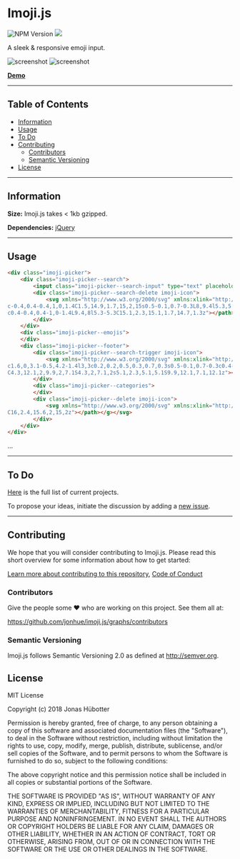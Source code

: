 # Imoji.js

![NPM Version](https://img.shields.io/npm/v/imoji.svg)
<img src="https://travis-ci.org/jonhue/imoji.js.svg?branch=master" />

A sleek & responsive emoji input.

![screenshot](https://user-images.githubusercontent.com/13420273/35448108-b7339f2a-02b9-11e8-9e67-aaecb1a5d84f.png)
![screenshot](https://user-images.githubusercontent.com/13420273/35448108-b7339f2a-02b9-11e8-9e67-aaecb1a5d84f.png)

**[Demo](https://jonhue.github.io/imoji.js)**

---

## Table of Contents

* [Information](#information)
* [Usage](#usage)
* [To Do](#to-do)
* [Contributing](#contributing)
    * [Contributors](#contributors)
    * [Semantic Versioning](#semantic-versioning)
* [License](#license)

---

## Information

**Size:** Imoji.js takes < 1kb gzipped.

**Dependencies:** [jQuery](https://github.com/jquery/jquery)

---

## Usage

```html
<div class="imoji-picker">
    <div class="imoji-picker--search">
        <input class="imoji-picker--search-input" type="text" placeholder="Search" />
        <div class="imoji-picker--search-delete imoji-icon">
            <svg xmlns="http://www.w3.org/2000/svg" xmlns:xlink="http://www.w3.org/1999/xlink" x="0px" y="0px" width="14px" height="14px" viewBox="0 0 16 16"><g transform="translate(0, 0)"><path fill="#2b2b2b" d="M14.7,1.3c-0.4-0.4-1-0.4-1.4,0L8,6.6L2.7,1.3c-0.4-0.4-1-0.4-1.4,0s-0.4,1,0,1.4L6.6,8l-5.3,5.3
c-0.4,0.4-0.4,1,0,1.4C1.5,14.9,1.7,15,2,15s0.5-0.1,0.7-0.3L8,9.4l5.3,5.3c0.2,0.2,0.5,0.3,0.7,0.3s0.5-0.1,0.7-0.3
c0.4-0.4,0.4-1,0-1.4L9.4,8l5.3-5.3C15.1,2.3,15.1,1.7,14.7,1.3z"></path></g></svg>
        </div>
    </div>
    <div class="imoji-picker--emojis">
    </div>
    <div class="imoji-picker--footer">
        <div class="imoji-picker--search-trigger imoji-icon">
            <svg xmlns="http://www.w3.org/2000/svg" xmlns:xlink="http://www.w3.org/1999/xlink" x="0px" y="0px" width="16px" height="16px" viewBox="0 0 16 16"><g transform="translate(0, 0)"><path fill="#2b2b2b" d="M12.7,11.3c0.9-1.2,1.4-2.6,1.4-4.2C14.1,3.2,11,0,7.1,0S0,3.2,0,7.1c0,3.9,3.2,7.1,7.1,7.1
c1.6,0,3.1-0.5,4.2-1.4l3,3c0.2,0.2,0.5,0.3,0.7,0.3s0.5-0.1,0.7-0.3c0.4-0.4,0.4-1,0-1.4L12.7,11.3z M7.1,12.1
C4.3,12.1,2,9.9,2,7.1S4.3,2,7.1,2s5.1,2.3,5.1,5.1S9.9,12.1,7.1,12.1z"></path></g></svg>
        </div>
        <div class="imoji-picker--categories">
        </div>
        <div class="imoji-picker--delete imoji-icon">
            <svg xmlns="http://www.w3.org/2000/svg" xmlns:xlink="http://www.w3.org/1999/xlink" x="0px" y="0px" width="16px" height="16px" viewBox="0 0 16 16"><g transform="translate(0, 0)"><path fill="#2b2b2b" d="M15,2H5C4.7,2,4.4,2.1,4.2,2.4l-4,5c-0.3,0.4-0.3,0.9,0,1.2l4,5C4.4,13.9,4.7,14,5,14h10c0.6,0,1-0.4,1-1V3
C16,2.4,15.6,2,15,2z"></path></g></svg>
        </div>
    </div>
</div>
```

...

---

## To Do

[Here](https://github.com/jonhue/imoji.js/projects/1) is the full list of current projects.

To propose your ideas, initiate the discussion by adding a [new issue](https://github.com/jonhue/imoji.js/issues/new).

---

## Contributing

We hope that you will consider contributing to Imoji.js. Please read this short overview for some information about how to get started:

[Learn more about contributing to this repository](CONTRIBUTING.md), [Code of Conduct](CODE_OF_CONDUCT.md)

### Contributors

Give the people some :heart: who are working on this project. See them all at:

https://github.com/jonhue/imoji.js/graphs/contributors

### Semantic Versioning

Imoji.js follows Semantic Versioning 2.0 as defined at http://semver.org.

## License

MIT License

Copyright (c) 2018 Jonas Hübotter

Permission is hereby granted, free of charge, to any person obtaining a copy
of this software and associated documentation files (the "Software"), to deal
in the Software without restriction, including without limitation the rights
to use, copy, modify, merge, publish, distribute, sublicense, and/or sell
copies of the Software, and to permit persons to whom the Software is
furnished to do so, subject to the following conditions:

The above copyright notice and this permission notice shall be included in all
copies or substantial portions of the Software.

THE SOFTWARE IS PROVIDED "AS IS", WITHOUT WARRANTY OF ANY KIND, EXPRESS OR
IMPLIED, INCLUDING BUT NOT LIMITED TO THE WARRANTIES OF MERCHANTABILITY,
FITNESS FOR A PARTICULAR PURPOSE AND NONINFRINGEMENT. IN NO EVENT SHALL THE
AUTHORS OR COPYRIGHT HOLDERS BE LIABLE FOR ANY CLAIM, DAMAGES OR OTHER
LIABILITY, WHETHER IN AN ACTION OF CONTRACT, TORT OR OTHERWISE, ARISING FROM,
OUT OF OR IN CONNECTION WITH THE SOFTWARE OR THE USE OR OTHER DEALINGS IN THE
SOFTWARE.
